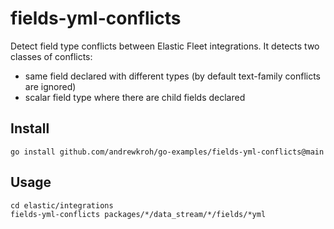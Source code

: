 # fields-yml-conflicts

Detect field type conflicts between Elastic Fleet integrations. It detects
two classes of conflicts:

- same field declared with different types (by default text-family conflicts
are ignored)
- scalar field type where there are child fields declared

## Install

`go install github.com/andrewkroh/go-examples/fields-yml-conflicts@main`

## Usage

```
cd elastic/integrations
fields-yml-conflicts packages/*/data_stream/*/fields/*yml
```

